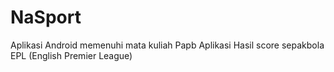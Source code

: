 # NaSport

Aplikasi Android memenuhi mata kuliah Papb
Aplikasi Hasil score sepakbola EPL (English Premier League)
